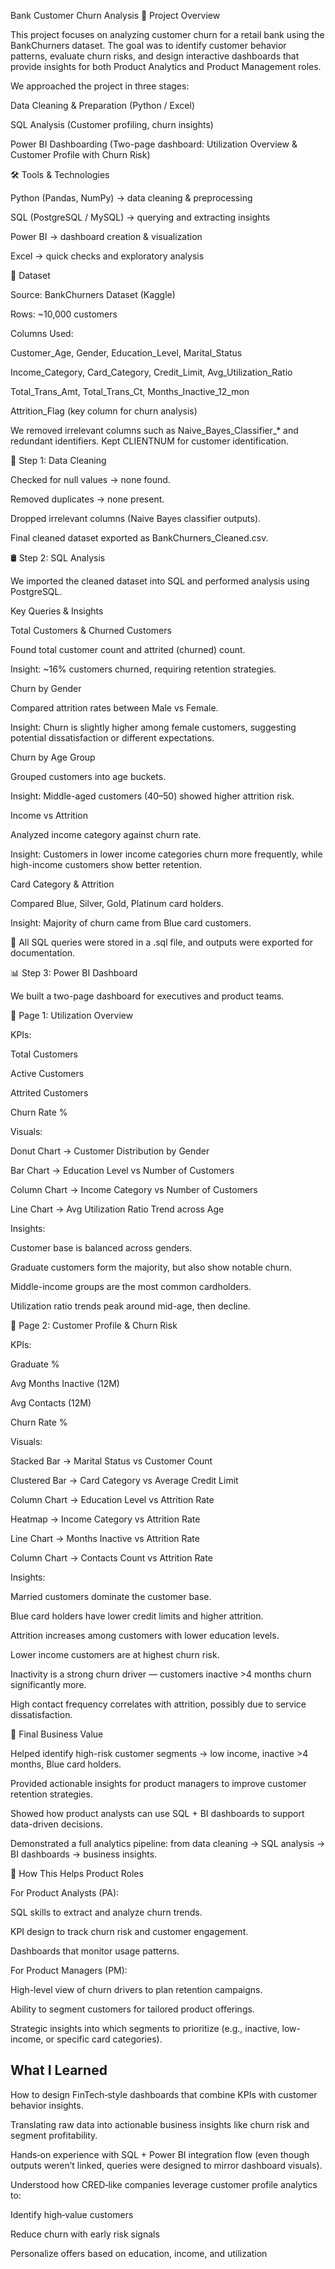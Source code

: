 Bank Customer Churn Analysis
📌 Project Overview

This project focuses on analyzing customer churn for a retail bank using the BankChurners dataset.
The goal was to identify customer behavior patterns, evaluate churn risks, and design interactive dashboards that provide insights for both Product Analytics and Product Management roles.

We approached the project in three stages:

Data Cleaning & Preparation (Python / Excel)

SQL Analysis (Customer profiling, churn insights)

Power BI Dashboarding (Two-page dashboard: Utilization Overview & Customer Profile with Churn Risk)

🛠 Tools & Technologies

Python (Pandas, NumPy) → data cleaning & preprocessing

SQL (PostgreSQL / MySQL) → querying and extracting insights

Power BI → dashboard creation & visualization

Excel → quick checks and exploratory analysis

📂 Dataset

Source: BankChurners Dataset (Kaggle)

Rows: ~10,000 customers

Columns Used:

Customer_Age, Gender, Education_Level, Marital_Status

Income_Category, Card_Category, Credit_Limit, Avg_Utilization_Ratio

Total_Trans_Amt, Total_Trans_Ct, Months_Inactive_12_mon

Attrition_Flag (key column for churn analysis)

We removed irrelevant columns such as Naive_Bayes_Classifier_* and redundant identifiers.
Kept CLIENTNUM for customer identification.

🔎 Step 1: Data Cleaning

Checked for null values → none found.

Removed duplicates → none present.

Dropped irrelevant columns (Naive Bayes classifier outputs).

Final cleaned dataset exported as BankChurners_Cleaned.csv.

🛢 Step 2: SQL Analysis

We imported the cleaned dataset into SQL and performed analysis using PostgreSQL.

Key Queries & Insights

Total Customers & Churned Customers

Found total customer count and attrited (churned) count.

Insight: ~16% customers churned, requiring retention strategies.

Churn by Gender

Compared attrition rates between Male vs Female.

Insight: Churn is slightly higher among female customers, suggesting potential dissatisfaction or different expectations.

Churn by Age Group

Grouped customers into age buckets.

Insight: Middle-aged customers (40–50) showed higher attrition risk.

Income vs Attrition

Analyzed income category against churn rate.

Insight: Customers in lower income categories churn more frequently, while high-income customers show better retention.

Card Category & Attrition

Compared Blue, Silver, Gold, Platinum card holders.

Insight: Majority of churn came from Blue card customers.

📌 All SQL queries were stored in a .sql file, and outputs were exported for documentation.

📊 Step 3: Power BI Dashboard

We built a two-page dashboard for executives and product teams.

📍 Page 1: Utilization Overview

KPIs:

Total Customers

Active Customers

Attrited Customers

Churn Rate %

Visuals:

Donut Chart → Customer Distribution by Gender

Bar Chart → Education Level vs Number of Customers

Column Chart → Income Category vs Number of Customers

Line Chart → Avg Utilization Ratio Trend across Age

Insights:

Customer base is balanced across genders.

Graduate customers form the majority, but also show notable churn.

Middle-income groups are the most common cardholders.

Utilization ratio trends peak around mid-age, then decline.

📍 Page 2: Customer Profile & Churn Risk

KPIs:

Graduate %

Avg Months Inactive (12M)

Avg Contacts (12M)

Churn Rate %

Visuals:

Stacked Bar → Marital Status vs Customer Count

Clustered Bar → Card Category vs Average Credit Limit

Column Chart → Education Level vs Attrition Rate

Heatmap → Income Category vs Attrition Rate

Line Chart → Months Inactive vs Attrition Rate

Column Chart → Contacts Count vs Attrition Rate

Insights:

Married customers dominate the customer base.

Blue card holders have lower credit limits and higher attrition.

Attrition increases among customers with lower education levels.

Lower income customers are at highest churn risk.

Inactivity is a strong churn driver — customers inactive >4 months churn significantly more.

High contact frequency correlates with attrition, possibly due to service dissatisfaction.

🎯 Final Business Value

Helped identify high-risk customer segments → low income, inactive >4 months, Blue card holders.

Provided actionable insights for product managers to improve customer retention strategies.

Showed how product analysts can use SQL + BI dashboards to support data-driven decisions.

Demonstrated a full analytics pipeline: from data cleaning → SQL analysis → BI dashboards → business insights.

📖 How This Helps Product Roles

For Product Analysts (PA):

SQL skills to extract and analyze churn trends.

KPI design to track churn risk and customer engagement.

Dashboards that monitor usage patterns.

For Product Managers (PM):

High-level view of churn drivers to plan retention campaigns.

Ability to segment customers for tailored product offerings.

Strategic insights into which segments to prioritize (e.g., inactive, low-income, or specific card categories).


##  What I Learned
How to design FinTech‑style dashboards that combine KPIs with customer behavior insights.

Translating raw data into actionable business insights like churn risk and segment profitability.

Hands‑on experience with SQL + Power BI integration flow (even though outputs weren’t linked, queries were designed to mirror dashboard visuals).

Understood how CRED‑like companies leverage customer profile analytics to:

Identify high‑value customers

Reduce churn with early risk signals

Personalize offers based on education, income, and utilization

